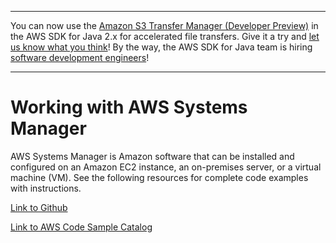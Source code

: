 --------

You can now use the [Amazon S3 Transfer Manager \(Developer Preview\)](https://bit.ly/2WQebiP) in the AWS SDK for Java 2\.x for accelerated file transfers\. Give it a try and [let us know what you think](https://bit.ly/3zT1YYM)\! By the way, the AWS SDK for Java team is hiring [software development engineers](https://github.com/aws/aws-sdk-java-v2/issues/3156)\!

--------

# Working with AWS Systems Manager<a name="examples-ssm"></a>

 AWS Systems Manager is Amazon software that can be installed and configured on an Amazon EC2 instance, an on\-premises server, or a virtual machine \(VM\)\. See the following resources for complete code examples with instructions\.

 [Link to Github](https://github.com/awsdocs/aws-doc-sdk-examples/tree/master/javav2/example_code/ssm) 

 [Link to AWS Code Sample Catalog](http://docs.aws.amazon.com/code-samples/latest/catalog/code-catalog-javav2-example_code-ssm.html) 